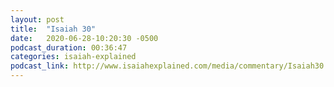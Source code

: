 ```yaml
---
layout: post
title:  "Isaiah 30"
date:   2020-06-28-10:20:30 -0500
podcast_duration: 00:36:47
categories: isaiah-explained
podcast_link: http://www.isaiahexplained.com/media/commentary/Isaiah30.mp3
---
```

